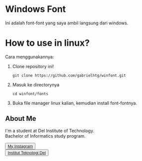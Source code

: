 # Windows Font

Ini adalah font-font yang saya ambil langsung dari windows.

# How to use in linux?

Cara menggunakannya:
1. Clone repository ini!
	```
	git clone https://github.com/gabrielhtg/winfont.git
	```
2. Masuk ke directorynya
	```
	cd winfont/fonts
	```
3. Buka file manager linux kalian, kemudian install font-fontnya.

## <b>About Me</b>

I'm a student at Del Institute of Technology. <br>
Bachelor of Informatics study program. <br>


<button><a href="https://www.instagram.com/gabrielhtg77/">My Instagram</a></button>
<br>
<button><a href="https://www.del.ac.id/">Institut Teknologi Del</a></button>

